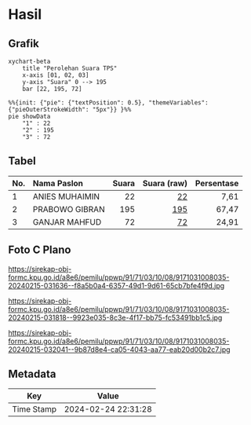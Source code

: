 # Hasil

## Grafik

```mermaid
xychart-beta
    title "Perolehan Suara TPS"
    x-axis [01, 02, 03]
    y-axis "Suara" 0 --> 195
    bar [22, 195, 72]
```

```mermaid
%%{init: {"pie": {"textPosition": 0.5}, "themeVariables": {"pieOuterStrokeWidth": "5px"}} }%%
pie showData
    "1" : 22
    "2" : 195
    "3" : 72
```

## Tabel

| No. | Nama Paslon    | Suara | Suara (raw) | Persentase |
|:--- |:-------------- | -----:| -----------:| ----------:|
| 1   | ANIES MUHAIMIN | 22    | [22][p-1]   | 7,61       |
| 2   | PRABOWO GIBRAN | 195   | [195][p-2]  | 67,47      |
| 3   | GANJAR MAHFUD  | 72    | [72][p-3]   | 24,91      |


[p-1]: https://github.com/gigit-pemilu/pemilu-2024-91-papua/blob/main/pilpres/hitung-suara/sub/91-papua/sub/71-kota-jayapura/sub/03-abepura/sub/1008-awiyo/sub/035-tps/sub/paslon-1.txt
[p-2]: https://github.com/gigit-pemilu/pemilu-2024-91-papua/blob/main/pilpres/hitung-suara/sub/91-papua/sub/71-kota-jayapura/sub/03-abepura/sub/1008-awiyo/sub/035-tps/sub/paslon-2.txt
[p-3]: https://github.com/gigit-pemilu/pemilu-2024-91-papua/blob/main/pilpres/hitung-suara/sub/91-papua/sub/71-kota-jayapura/sub/03-abepura/sub/1008-awiyo/sub/035-tps/sub/paslon-3.txt

## Foto C Plano

https://sirekap-obj-formc.kpu.go.id/a8e6/pemilu/ppwp/91/71/03/10/08/9171031008035-20240215-031636--f8a5b0a4-6357-49d1-9d61-65cb7bfe4f9d.jpg

https://sirekap-obj-formc.kpu.go.id/a8e6/pemilu/ppwp/91/71/03/10/08/9171031008035-20240215-031818--9923e035-8c3e-4f17-bb75-fc53491bb1c5.jpg

https://sirekap-obj-formc.kpu.go.id/a8e6/pemilu/ppwp/91/71/03/10/08/9171031008035-20240215-032041--9b87d8e4-ca05-4043-aa77-eab20d00b2c7.jpg


## Metadata

| Key        | Value               |
| ---------- | ------------------- |
| Time Stamp | 2024-02-24 22:31:28 |



